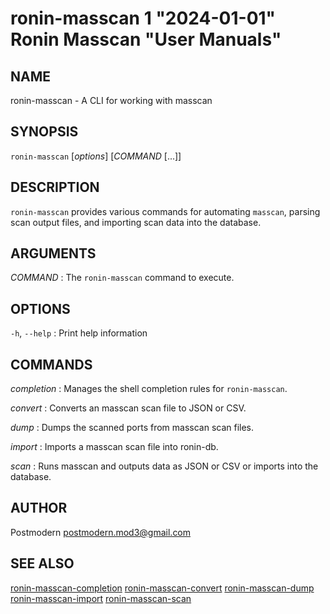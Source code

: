 # ronin-masscan 1 "2024-01-01" Ronin Masscan "User Manuals"

## NAME

ronin-masscan - A CLI for working with masscan

## SYNOPSIS

`ronin-masscan` [*options*] [*COMMAND* [...]]

## DESCRIPTION

`ronin-masscan` provides various commands for automating `masscan`, parsing
scan output files, and importing scan data into the database.

## ARGUMENTS

*COMMAND*
: The `ronin-masscan` command to execute.

## OPTIONS

`-h`, `--help`
: Print help information

## COMMANDS

*completion*
: Manages the shell completion rules for `ronin-masscan`.

*convert*
: Converts an masscan scan file to JSON or CSV.

*dump*
: Dumps the scanned ports from masscan scan files.

*import*
: Imports a masscan scan file into ronin-db.

*scan*
: Runs masscan and outputs data as JSON or CSV or imports into the database.

## AUTHOR

Postmodern <postmodern.mod3@gmail.com>

## SEE ALSO

[ronin-masscan-completion](ronin-masscan-completion.1.md) [ronin-masscan-convert](ronin-masscan-convert.1.md) [ronin-masscan-dump](ronin-masscan-dump.1.md) [ronin-masscan-import](ronin-masscan-import.1.md) [ronin-masscan-scan](ronin-masscan-scan.1.md)
